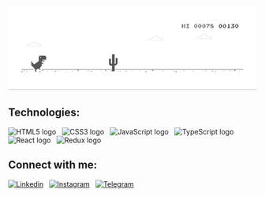 ![Header](https://github.com/makcsholonik/makcsholonik/blob/main/img/header.gif)

[comment]: <> (# I'm a frontend developer from Belarus, Brest)

## Technologies:

<img src="https://img.shields.io/badge/HTML5-282C34?logo=html5&logoColor=E34F26" alt="HTML5 logo" title="HTML5" height="30" />  &nbsp;
<img src="https://img.shields.io/badge/CSS3-282C34?logo=css3&logoColor=1572B6" alt="CSS3 logo" title="CSS3" height="30" />  &nbsp;
<img src="https://img.shields.io/badge/JavaScript-282C34?logo=javascript&logoColor=F7DF1E" alt="JavaScript logo" title="JavaScript" height="30" /> &nbsp;
<img src="https://img.shields.io/badge/TypeScript-282C34?logo=typescript&logoColor=3178C6" alt="TypeScript logo" title="TypeScript" height="30" />  &nbsp;
<img src="https://img.shields.io/badge/React-282C34?logo=react&logoColor=61DAFB" alt="React logo" title="React" height="30" />  &nbsp;
<img src="https://img.shields.io/badge/Redux-282C34?logo=redux&logoColor=764ABC" alt="Redux logo" title="Redux" height="30" />

## Connect with me:

[![Linkedin](<img src="https://img.shields.io/badge/Linkedin-282C34?logo=linkedin&logoColor=1572B6" alt="Linkedin logo" title="Linkedin" height="30" />)](https://www.linkedin.com/in/makcsholonik/) &nbsp;
[![Instagram](<img src="https://img.shields.io/badge/Instagram-282C34?logo=instagram&logoColor=E34F26" alt="Instagram logo" title="Instagram" height="30" />)](https://www.instagram.com/makc.sholonik/) &nbsp;
[![Telegram](<img src="https://img.shields.io/badge/Telegram-282C34?logo=telegram&logoColor=764ABC" alt="Telegram logo" title="Telegram" height="30" />)](https://t.me/makcsholonik) &nbsp;

